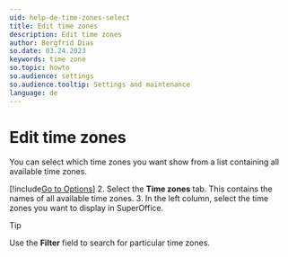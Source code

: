 ```yaml
---
uid: help-de-time-zones-select
title: Edit time zones
description: Edit time zones
author: Bergfrid Dias
so.date: 03.24.2023
keywords: time zone
so.topic: howto
so.audience: settings
so.audience.tooltip: Settings and maintenance
language: de
---
```


# Edit time zones

You can select which time zones you want show from a list containing all available time zones.

[!include[Go to Options](../includes/open-options.md)]
2. Select the **Time zones** tab. This contains the names of all available time zones.
3. In the left column, select the time zones you want to display in SuperOffice.

> [!TIP]
> Use the **Filter** field to search for particular time zones.

